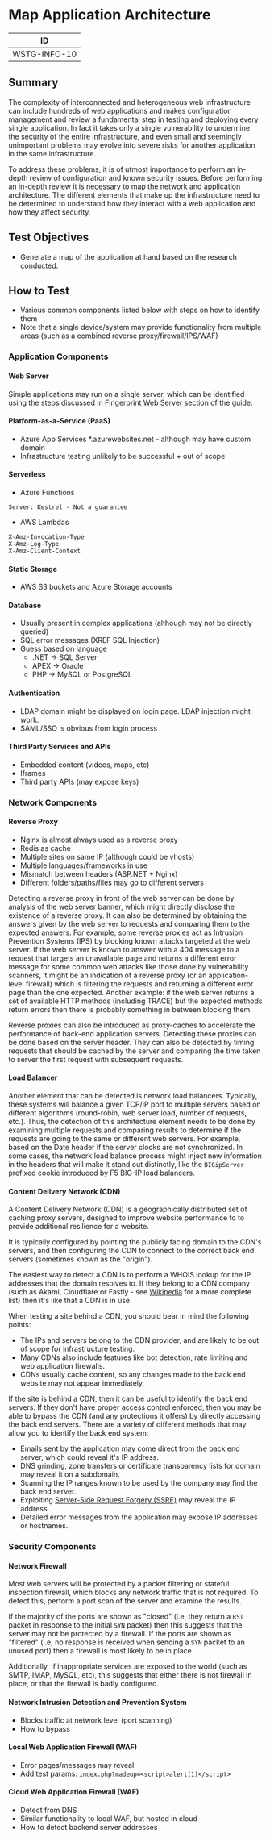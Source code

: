 # Map Application Architecture

|ID          |
|------------|
|WSTG-INFO-10|

## Summary

The complexity of interconnected and heterogeneous web infrastructure can include hundreds of web applications and makes configuration management and review a fundamental step in testing and deploying every single application. In fact it takes only a single vulnerability to undermine the security of the entire infrastructure, and even small and seemingly unimportant problems may evolve into severe risks for another application in the same infrastructure.

To address these problems, it is of utmost importance to perform an in-depth review of configuration and known security issues. Before performing an in-depth review it is necessary to map the network and application architecture. The different elements that make up the infrastructure need to be determined to understand how they interact with a web application and how they affect security.

## Test Objectives

- Generate a map of the application at hand based on the research conducted.

## How to Test

- Various common components listed below with steps on how to identify them
- Note that a single device/system may provide functionality from multiple areas (such as a combined reverse proxy/firewall/IPS/WAF)

### Application Components

#### Web Server

Simple applications may run on a single server, which can be identified using the steps discussed in [Fingerprint Web Server](02-Fingerprint_Web_Server.md) section of the guide.

#### Platform-as-a-Service (PaaS)

- Azure App Services
*.azurewebsites.net - although may have custom domain
- Infrastructure testing unlikely to be successful + out of scope

#### Serverless

- Azure Functions

```http
Server: Kestrel - Not a guarantee
```

- AWS Lambdas

```http
X-Amz-Invocation-Type
X-Amz-Log-Type
X-Amz-Client-Context
```

#### Static Storage

- AWS S3 buckets and Azure Storage accounts

#### Database

- Usually present in complex applications (although may not be directly queried)
- SQL error messages (XREF SQL Injection)
- Guess based on language
    - .NET -> SQL Server
    - APEX -> Oracle
    - PHP -> MySQL or PostgreSQL

#### Authentication

- LDAP domain might be displayed on login page. LDAP injection might work.
- SAML/SSO is obvious from login process

#### Third Party Services and APIs

- Embedded content (videos, maps, etc)
- Iframes
- Third party APIs (may expose keys)

### Network Components

#### Reverse Proxy

- Nginx is almost always used as a reverse proxy
- Redis as cache
- Multiple sites on same IP (although could be vhosts)
- Multiple languages/frameworks in use
- Mismatch between headers (ASP.NET + Nginx)
- Different folders/paths/files may go to different servers

Detecting a reverse proxy in front of the web server can be done by analysis of the web server banner, which might directly disclose the existence of a reverse proxy. It can also be determined by obtaining the answers given by the web server to requests and comparing them to the expected answers. For example, some reverse proxies act as Intrusion Prevention Systems (IPS) by blocking known attacks targeted at the web server. If the web server is known to answer with a 404 message to a request that targets an unavailable page and returns a different error message for some common web attacks like those done by vulnerability scanners, it might be an indication of a reverse proxy (or an application-level firewall) which is filtering the requests and returning a different error page than the one expected. Another example: if the web server returns a set of available HTTP methods (including TRACE) but the expected methods return errors then there is probably something in between blocking them.

Reverse proxies can also be introduced as proxy-caches to accelerate the performance of back-end application servers. Detecting these proxies can be done based on the server header. They can also be detected by timing requests that should be cached by the server and comparing the time taken to server the first request with subsequent requests.

#### Load Balancer

Another element that can be detected is network load balancers. Typically, these systems will balance a given TCP/IP port to multiple servers based on different algorithms (round-robin, web server load, number of requests, etc.). Thus, the detection of this architecture element needs to be done by examining multiple requests and comparing results to determine if the requests are going to the same or different web servers. For example, based on the Date header if the server clocks are not synchronized. In some cases, the network load balance process might inject new information in the headers that will make it stand out distinctly, like the `BIGipServer` prefixed cookie introduced by F5 BIG-IP load balancers.

#### Content Delivery Network (CDN)

A Content Delivery Network (CDN) is a geographically distributed set of caching proxy servers, designed to improve website performance to to provide additional resilience for a website.

It is typically configured by pointing the publicly facing domain to the CDN's servers, and then configuring the CDN to connect to the correct back end servers (sometimes known as the "origin").

The easiest way to detect a CDN is to perform a WHOIS lookup for the IP addresses that the domain resolves to. If they belong to a CDN company (such as Akami, Cloudflare or Fastly - see [Wikipedia](https://en.wikipedia.org/wiki/Content_delivery_network#Notable_content_delivery_service_providers) for a more complete list) then it's like that a CDN is in use.

When testing a site behind a CDN, you should bear in mind the following points:

- The IPs and servers belong to the CDN provider, and are likely to be out of scope for infrastructure testing.
- Many CDNs also include features like bot detection, rate limiting and web application firewalls.
- CDNs usually cache content, so any changes made to the back end website may not appear immediately.

If the site is behind a CDN, then it can be useful to identify the back end servers. If they don't have proper access control enforced, then you may be able to bypass the CDN (and any protections it offers) by directly accessing the back end servers. There are a variety of different methods that may allow you to identify the back end system:

- Emails sent by the application may come direct from the back end server, which could reveal it's IP address.
- DNS grinding, zone transfers or certificate transparency lists for domain may reveal it on a subdomain.
- Scanning the IP ranges known to be used by the company may find the back end server.
- Exploiting [Server-Side Request Forgery (SSRF)](../07-Input_Validation_Testing/19-Testing_for_Server-Side_Request_Forgery.md) may reveal the IP address.
- Detailed error messages from the application may expose IP addresses or hostnames.

### Security Components

#### Network Firewall

Most web servers will be protected by a packet filtering or stateful inspection firewall, which blocks any network traffic that is not required. To detect this, perform a port scan of the server and examine the results.

If the majority of the ports are shown as "closed" (i.e, they return a `RST` packet in response to the initial `SYN` packet) then this suggests that the server may not be protected by a firewall. If the ports are shown as "filtered" (i.e, no response is received when sending a `SYN` packet to an unused port) then a firewall is most likely to be in place.

Additionally, if inappropriate services are exposed to the world (such as SMTP, IMAP, MySQL, etc), this suggests that either there is not firewall in place, or that the firewall is badly configured.

#### Network Intrusion Detection and Prevention System

- Blocks traffic at network level (port scanning)
- How to bypass

#### Local Web Application Firewall (WAF)

- Error pages/messages may reveal
- Add test params: `index.php?madeup=<script>alert(1)</script>`

#### Cloud Web Application Firewall (WAF)

- Detect from DNS
- Similar functionality to local WAF, but hosted in cloud
- How to detect backend server addresses
